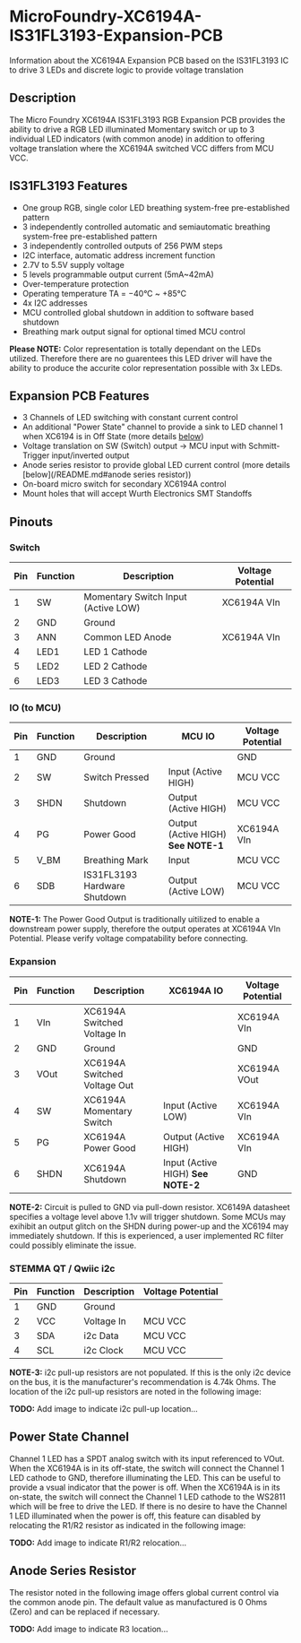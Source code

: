 # MicroFoundry-XC6194A-IS31FL3193-Expansion-PCB
Information about the XC6194A Expansion PCB based on the IS31FL3193 IC to drive 3 LEDs and discrete logic to provide voltage translation

## Description
The Micro Foundry XC6194A IS31FL3193 RGB Expansion PCB provides the ability to drive a RGB LED illuminated Momentary switch or up to 3 individual LED indicators (with common anode) in addition to offering voltage translation where the XC6194A switched VCC differs from MCU VCC. 

## IS31FL3193 Features
- One group RGB, single color LED breathing system-free pre-established pattern
- 3 independently controlled automatic and semiautomatic breathing system-free pre-established pattern
- 3 independently controlled outputs of 256 PWM steps 
- I2C interface, automatic address increment function 
- 2.7V to 5.5V supply voltage 
- 5 levels programmable output current (5mA~42mA)
- Over-temperature protection
- Operating temperature TA = −40°C ~ +85°C 
- 4x I2C addresses
- MCU controlled global shutdown in addition to software based shutdown
- Breathing mark output signal for optional timed MCU control

**Please NOTE:** Color representation is totally dependant on the LEDs utilized. Therefore there are no guarentees this LED driver will have the ability to produce the accurite color representation possible with 3x LEDs.

## Expansion PCB Features
- 3 Channels of LED switching with constant current control
- An additional "Power State" channel to provide a sink to LED channel 1 when XC6194 is in Off State (more details [below](/README.md#power-state-channel))
- Voltage translation on SW (Switch) output -> MCU input with Schmitt-Trigger input/inverted output
- Anode series resistor to provide global LED current control (more details [below](/README.md#anode series resistor))
- On-board micro switch for secondary XC6194A control
- Mount holes that will accept Wurth Electronics SMT Standoffs

## Pinouts
### Switch

| Pin | Function | Description | Voltage Potential |
| --- | -------- | ----------- | ---------- |
| 1 | SW | Momentary Switch Input (Active LOW) | XC6194A VIn |
| 2 | GND | Ground | |
| 3 | ANN |Common LED Anode | XC6194A VIn |
| 4 | LED1 | LED 1 Cathode | |
| 5 | LED2 | LED 2 Cathode | |
| 6 | LED3 | LED 3 Cathode | |

### IO (to MCU)

| Pin | Function | Description | MCU IO | Voltage Potential |
| --- | -------- | ----------- | ------ | ---------- |
| 1 | GND | Ground | | GND |
| 2 | SW | Switch Pressed | Input (Active HIGH) | MCU VCC |
| 3 | SHDN | Shutdown | Output (Active HIGH) | MCU VCC |
| 4 | PG | Power Good | Output (Active HIGH) **See NOTE-1** | XC6194A VIn |
| 5 | V_BM | Breathing Mark | Input | MCU VCC |
| 6 | SDB | IS31FL3193 Hardware Shutdown | Output (Active LOW) | MCU VCC |

**NOTE-1:** The Power Good Output is traditionally uitilized to enable a downstream power supply, therefore the output operates at XC6194A VIn Potential. Please verify voltage compatability before connecting.

### Expansion

| Pin | Function | Description | XC6194A IO | Voltage Potential |
| --- | -------- | ----------- | ---------- | ---------- |
| 1 | VIn | XC6194A Switched Voltage In | | XC6194A VIn |
| 2 | GND | Ground | | GND |
| 3 | VOut | XC6194A Switched Voltage Out | | XC6194A VOut |
| 4 | SW | XC6194A Momentary Switch | Input (Active LOW) | XC6194A VIn |
| 5 | PG | XC6194A Power Good | Output (Active HIGH) | XC6194A VIn |
| 6 | SHDN | XC6194A Shutdown | Input (Active HIGH) **See NOTE-2** | GND |

**NOTE-2:** Circuit is pulled to GND via pull-down resistor. XC6149A datasheet specifies a voltage level above 1.1v will trigger shutdown. Some MCUs may exihibit an output glitch on the SHDN during power-up and the XC6194 may immediately shutdown. If this is experienced, a user implemented RC filter could possibly eliminate the issue.

### STEMMA QT / Qwiic i2c 

| Pin | Function | Description | Voltage Potential |
| --- | -------- | ----------- | ---------- |
| 1 | GND | Ground | |
| 2 | VCC | Voltage In | MCU VCC |
| 3 | SDA | i2c Data | MCU VCC|
| 4 | SCL | i2c Clock | MCU VCC|

**NOTE-3:** i2c pull-up resistors are not populated. If this is the only i2c device on the bus, it is the manufacturer's recommendation is 4.74k Ohms. The location of the i2c pull-up resistors are noted in the following image:

**TODO:** Add image to indicate i2c pull-up location...

## Power State Channel
Channel 1 LED has a SPDT analog switch with its input referenced to VOut. When the XC6194A is in its off-state, the switch will connect the Channel 1 LED cathode to GND, therefore illuminating the LED. This can be useful to provide a vsual indicator that the power is off. When the XC6194A is in its on-state, the switch will connect the Channel 1 LED cathode to the WS2811 which will be free to drive the LED. If there is no desire to have the Channel 1 LED illuminated when the power is off, this feature can disabled by relocating the R1/R2 resistor as indicated in the following image:

**TODO:** Add image to indicate R1/R2 relocation...

## Anode Series Resistor
The resistor noted in the following image offers global current control via the common anode pin. The default value as manufactured is 0 Ohms (Zero) and can be replaced if necessary.

**TODO:** Add image to indicate R3 location...
